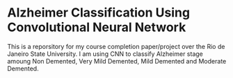 # Alzheimer Classification Using Convolutional Neural Network
This is a reporsitory for my course completion paper/project over the Rio de Janeiro State University. I am using CNN to classify Alzheimer stage  amoung Non Demented, Very Mild Demented, Mild Demented and Moderate Demented.
